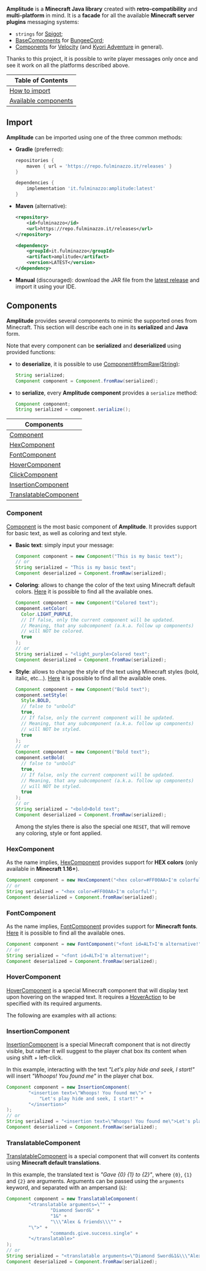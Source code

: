 **Amplitude** is a **Minecraft Java library** created with **retro-compatibility** and **multi-platform** in mind.
It is a **facade** for all the available **Minecraft server plugins** messaging systems:

- `strings` for [Spigot](https://www.spigotmc.org/wiki/spigot);
- [BaseComponents](https://javadoc.io/doc/net.md-5/bungeecord-chat/latest/net/md_5/bungee/api/chat/BaseComponent.html)
  for [BungeeCord](https://www.spigotmc.org/wiki/bungeecord/);
- [Components](https://jd.advntr.dev/api/4.9.0/net/kyori/adventure/text/Component.html)
  for [Velocity](https://papermc.io/software/velocity) (and [Kyori Adventure](https://docs.advntr.dev/) in general).

Thanks to this project, it is possible to write player messages only once and see it work on all
the platforms described above.

| **Table of Contents**               |
|-------------------------------------|
| [How to import](#import)            |
| [Available components](#components) |

## Import

**Amplitude** can be imported using one of the three common methods:

- **Gradle** (preferred):

  ```groovy
  repositories {
      maven { url = 'https://repo.fulminazzo.it/releases' }
  }

  dependencies {
      implementation 'it.fulminazzo:amplitude:latest'
  }
  ```

- **Maven** (alternative):

  ```xml
  <repository>
      <id>fulminazzo</id>
      <url>https://repo.fulminazzo.it/releases</url>
  </repository>
  ```

  ```xml
  <dependency>
      <groupId>it.fulminazzo</groupId>
      <artifact>amplitude</artifact>
      <version>LATEST</version>
  </dependency>
  ```

- **Manual** (discouraged): download the JAR file from the [latest release](../../releases/latest) and import it using
  your IDE.

## Components

**Amplitude** provides several components to mimic the supported ones from Minecraft.
This section will describe each one in its **serialized** and **Java** form.

Note that every component can be **serialized** and **deserialized** using provided functions:

- to **deserialize**, it is possible to use
  [Component#fromRaw(String)](../main/common/src/main/java/it/fulminazzo/amplitude/component/Component.java):

  ```java
  String serialized;
  Component component = Component.fromRaw(serialized);
  ```
  
- to **serialize**, every **Amplitude component** provides a `serialize` method:
  
  ```java
  Component component;
  String serialized = component.serialize();
  ```
  
| **Components**                                  |
|-------------------------------------------------|
| [Component](#component)                         |
| [HexComponent](#hexcomponent)                   |
| [FontComponent](#fontcomponent)                 |
| [HoverComponent](#hovercomponent)               |
| [ClickComponent](#clickcomponent)               |
| [InsertionComponent](#insertioncomponent)       |
| [TranslatableComponent](#translatablecomponent) |

### Component

[Component](../main/common/src/main/java/it/fulminazzo/amplitude/component/Component.java)
is the most basic component of **Amplitude**.
It provides support for basic text, as well as coloring and text style.

- **Basic text**: simply input your message:

  ```java
  Component component = new Component("This is my basic text");
  // or
  String serialized = "This is my basic text";
  Component deserialized = Component.fromRaw(serialized);
  ```

- **Coloring**: allows to change the color of the text using Minecraft default colors.
  [Here](../main/common/src/main/java/it/fulminazzo/amplitude/component/Color.java)
  it is possible to find all the available ones.

  ```java
  Component component = new Component("Colored text");
  component.setColor(
    Color.LIGHT_PURPLE, 
    // If false, only the current component will be updated.
    // Meaning, that any subcomponent (a.k.a. follow up components)
    // will NOT be colored.
    true
  );
  // or
  String serialized = "<light_purple>Colored text";
  Component deserialized = Component.fromRaw(serialized);
  ```

- **Style**: allows to change the style of the text using Minecraft styles (bold, italic, etc...).
  [Here](../main/common/src/main/java/it/fulminazzo/amplitude/component/Style.java)
  it is possible to find all the available ones.

  ```java
  Component component = new Component("Bold text");
  component.setStyle(
    Style.BOLD, 
    // false to "unbold"
    true,
    // If false, only the current component will be updated.
    // Meaning, that any subcomponent (a.k.a. follow up components)
    // will NOT be styled. 
    true
  );
  // or
  Component component = new Component("Bold text");
  component.setBold(
    // false to "unbold"
    true,
    // If false, only the current component will be updated.
    // Meaning, that any subcomponent (a.k.a. follow up components)
    // will NOT be styled. 
    true
  );
  // or
  String serialized = "<bold>Bold text";
  Component deserialized = Component.fromRaw(serialized);
  ```

  Among the styles there is also the special one `RESET`, that will remove any coloring, style or font applied.

### HexComponent

As the name implies,
[HexComponent](../main/common/src/main/java/it/fulminazzo/amplitude/component/HexComponent.java)
provides support for **HEX colors** (only available in **Minecraft 1.16+**).

```java
Component component = new HexComponent("<hex color=#FF00AA>I'm colorful!");
// or
String serialized = "<hex color=#FF00AA>I'm colorful!";
Component deserialized = Component.fromRaw(serialized);
```
### FontComponent

As the name implies,
[FontComponent](../main/common/src/main/java/it/fulminazzo/amplitude/component/FontComponent.java)
provides support for **Minecraft fonts**.
[Here](../main/common/src/main/java/it/fulminazzo/amplitude/component/Font.java)
it is possible to find all the available ones.

```java
Component component = new FontComponent("<font id=ALT>I'm alternative!");
// or
String serialized = "<font id=ALT>I'm alternative!";
Component deserialized = Component.fromRaw(serialized);
```

### HoverComponent

[HoverComponent](../main/common/src/main/java/it/fulminazzo/amplitude/component/HoverComponent.java)
is a special Minecraft component that will display text upon hovering on the wrapped text.
It requires a
[HoverAction](../main/common/src/main/java/it/fulminazzo/amplitude/component/HoverAction.java)
to be specified with its required arguments.

The following are examples with all actions:


### InsertionComponent

[InsertionComponent](../main/common/src/main/java/it/fulminazzo/amplitude/component/InsertionComponent.java)
is a special Minecraft component that is not directly visible,
but rather it will suggest to the player chat box its content when using shift + left-click.

In this example, interacting with the text <i>"Let's play hide and seek, I start!"</i>
will insert <i>"Whoops! You found me"</i> in the player chat box.

```java
Component component = new InsertionComponent(
        "<insertion text=\"Whoops! You found me\">" +
            "Let's play hide and seek, I start!" +
        "</insertion>"
);
// or
String serialized = "<insertion text=\"Whoops! You found me\">Let's play hide and seek, I start!</insertion>";
Component deserialized = Component.fromRaw(serialized);
```

### TranslatableComponent

[TranslatableComponent](../main/common/src/main/java/it/fulminazzo/amplitude/component/TranslatableComponent.java)
is a special component that will convert its contents using **Minecraft default translations**.

In this example, the translated text is <i>"Gave {0} {1} to {2}"</i>,
where `{0}`, `{1}` and `{2}` are arguments.
Arguments can be passed using the `arguments` keyword, and separated with an ampersand (`&`):

```java
Component component = new TranslatableComponent(
        "<translatable arguments=\"" +
                "Diamond Sword&" +
                "1&" +
                "\\\"Alex & friends\\\"" +
        "\">" +
                "commands.give.success.single" + 
        "</translatable>"
);
// or
String serialized = "<translatable arguments=\"Diamond Sword&1&\\\"Alex & friends\\\"\">commands.give.success.single</translatable>";
Component deserialized = Component.fromRaw(serialized);
```
